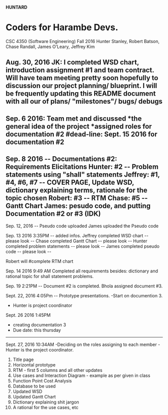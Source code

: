**HUNTARD**
# Coders for Harambe Devs.

CSC 4350 (Software Engineering)
Fall 2016
Hunter Stanley, Robert Batson, Chase Randall, James O'Leary, Jeffrey Kim

Aug. 30, 2016
JK: I completed WSD chart, introduction assignment #1 and team contract. 
  Will have team meeting pretty soon hopefully to discussion our project planning/ blueprint.
  I will be frequently updating this README document with all our of plans/ "milestones"/ bugs/ debugs
-----------------------------------------------------------------------------------------------------------------------------
Sep. 6 2016: Team met and discussed
*the general idea of the project
*assigned roles for documentation #2
#dead-line: Sept. 15 2016 for documentation #2
-----------------------------------------------------------------------------------------------------------------------------
Sep. 8 2016 -- Documentations #2: Requirements Elicitations
  Hunter: #2 -- Problem statements using "shall" statements
  Jeffrey: #1, #4, #6, #7 -- COVER PAGE, Update WSD, dictionary explaining terms, rationale for the topic chosen
  Robert: #3 -- RTM
  Chase: #5 -- Gantt Chart
  James: pesudo code, and putting Documentation #2 or #3 (IDK)
-----------------------------------------------------------------------------------------------------------------------------
Sep. 12, 2016 -- Pseudo code uploaded
  James uploaded the Pseudo code
  
Sep. 13 2016 3:35PM -- added infos.
  Jeffrey completed WSD chart -- please look --
  Chase completed Gantt Chart -- please look --
  Hunter completed problem statements -- please look --
  James completed pseudo code -- please look --
  
  Robert will #complete RTM chart 
  
Sep. 14 2016 9:49 AM 
  Completed all requirements besides: dictionary and rational topic for shall statement problems.
  
Sep. 19 2:21PM -- Document #2 is completed.
  Bhola assigned document #3. 
  
Sept. 22, 2016 4:05Pm -- Prototype presentations.
  -Start on documention 3.
  - Hunter is project coordinator
  
 Sept. 26 2016 1:45PM
  - creating documentation 3 
  - Due date: this thursday
 ----------------------------------------------------------------------------------------------------------------
 Sept. 27, 2016 10:34AM
  -Deciding on the roles assigning to each member
  -Hunter is the project coordinator.
  
  <!--Documentation #3 -->
  1. Title page
  2. Horizontal prototype 
  3. RTM - first 5 columns and all other updates
  4. Use cases and Interaction Diagram - example as per given in class
  5. Function Point Cost Analysis
  6. Database to be used
  7. Updated WSD 
  8. Updated Gantt Chart
  9. Dictionary explaining shit jargon
  10. A rational for the use cases, etc
  
